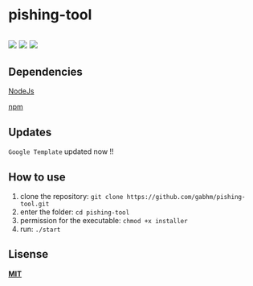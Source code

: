 # pishing-tool
![](https://img.shields.io/badge/%F0%9F%AA%93%20Class-Pishing-red)
![](https://img.shields.io/badge/JavaScript-yellow)
![](https://img.shields.io/badge/-NodeJs-green)
----
## Dependencies
[NodeJs](https://nodejs.org/en/)

[npm](https://www.npmjs.com/)

## Updates
`Google Template` updated now !!

## How to use
1. clone the repository: `git clone https://github.com/gabhm/pishing-tool.git`
2. enter the folder: `cd pishing-tool`
3. permission for the executable: `chmod +x installer`
4. run: `./start`

## Lisense
**[MIT](https://github.com/gabhm/pishing-tool/blob/main/LICENSE)**
